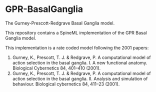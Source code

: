 # GPR-BasalGanglia
The Gurney-Prescott-Redgrave Basal Ganglia model.

This repository contains a SpineML implementation of the GPR Basal Ganglia model.

This implementation is a rate coded model following the 2001 papers:

1. Gurney, K., Prescott, T. J. & Redgrave, P. A computational model of action selection in the basal ganglia. I. A new functional anatomy. Biological Cybernetics 84, 401–410 (2001).
2. Gurney, K., Prescott, T. J. & Redgrave, P. A computational model of action selection in the basal ganglia. II. Analysis and simulation of behaviour. Biological cybernetics 84, 411–23 (2001).
